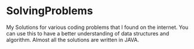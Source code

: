 # SolvingProblems
My Solutions for various coding problems that I found on the internet. You can use this to have a better understanding of data structures and algorithm. Almost all the solutions are written in JAVA.
